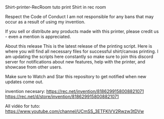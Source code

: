 Shirt-printer-RecRoom tuto print Shirt in rec room

Respect the Code of Conduct I am not responsible for any bans that may occur as a result of using my invention.

If you sell or distribute any products made with this printer, please credit us - even a mention is appreciated.

About this release This is the latest release of the printing script. Here is where you will find all necessary files for successful shirt/canvas printing. I am updating the scripts here constantly so make sure to join this discord server for notifications about new features, help with the printer, and showcase from other users.

Make sure to Watch and Star this repository to get notified when new updates come out.

invention necesary: https://rec.net/invention/8186299158008821071
https://rec.net/d/store/invention/8186299158008821071

All vidéo for tuto: https://www.youtube.com/channel/UCmSS_3ETFKlVV2Rwzw3tDVw
